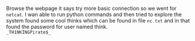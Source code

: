 Browse the webpage it says try more basic connection so we went for `netcat`. I wan able to run python commands and then tried to explore the system found some cool thinks which can be found in file `nc.txt` and in that found the password for user named think. <br>
`_TH1NKINGPirate$_`
